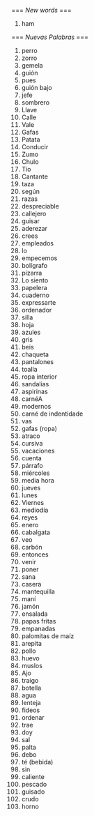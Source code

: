 === *New words* ===

1. ham

=== *Nuevas Palabras* ===

1. perro
2. zorro
3. gemela
4. guión
5. pues
6. guión bajo
7. jefe
8. sombrero
9. Llave
10. Calle
11. Vale
12. Gafas
13. Patata
14. Conducir
15. Zumo
16. Chulo
17. Tío
18. Cantante
19. taza
20. según
21. razas
22. despreciable
23. callejero
24. guisar
25. aderezar
26. crees  
27. empleados
28. lo
29. empecemos
30. bolígrafo
31. pizarra
32. Lo siento
33. papelera
34. cuaderno
35. expressarte
36. ordenador
37. silla
38. hoja
39. azules
40. gris
41. beis
42. chaqueta
43. pantalones
44. toalla
45. ropa interior
46. sandalias
47. aspirinas
48. carnéA
49. modernos
50. carné de indentidade
51. vas
52. gafas (ropa)
53. atraco
54. cursiva
55. vacaciones
56. cuenta
57. párrafo
58. miércoles
59. media hora
60. jueves
61. lunes
62. Viernes
63. mediodía
64. reyes
65. enero
66. cabalgata
67. veo
68. carbón
69. entonces
70. venir
71. poner
72. sana
73. casera
74. mantequilla
75. maní
76. jamón
77. ensalada
78. papas fritas
79. empanadas
80. palomitas de maíz
81. arepita
82. pollo
83. huevo
84. muslos
85. Ajo
86. traigo
87. botella
88. agua
89. lenteja
90. fideos
91. ordenar
92. trae
93. doy
94. sal
95. palta
96. debo
97. té (bebida)
98. sin
99. caliente
100. pescado
101. guisado
102. crudo
103. horno
